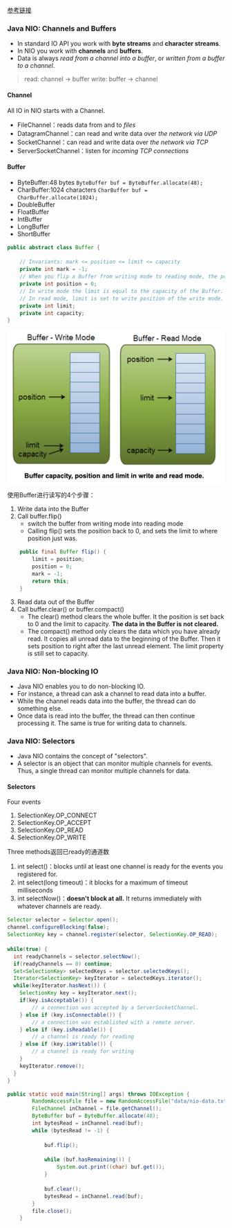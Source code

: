 [参考链接](http://tutorials.jenkov.com/java-nio/index.html)

### Java NIO: Channels and Buffers
- In standard IO API you work with **byte streams** and **character streams**. 
- In NIO you work with **channels** and **buffers**. 
- Data is always _read from a channel into a buffer_, or _written from a buffer to a channel_.

> read: channel -> buffer
> write: buffer -> channel

#### Channel
All IO in NIO starts with a Channel.
- FileChannel：reads data from and to _files_
- DatagramChannel：can read and write data over _the network via UDP_
- SocketChannel：can read and write data over _the network via TCP_
- ServerSocketChannel：listen for _incoming TCP connections_


#### Buffer
- ByteBuffer:48 bytes `ByteBuffer buf = ByteBuffer.allocate(48);`
- CharBuffer:1024 characters `CharBuffer buf = CharBuffer.allocate(1024);`
- DoubleBuffer
- FloatBuffer
- IntBuffer
- LongBuffer
- ShortBuffer

```java
public abstract class Buffer {

    // Invariants: mark <= position <= limit <= capacity
    private int mark = -1;
    // When you flip a Buffer from writing mode to reading mode, the position is reset back to 0.
    private int position = 0; 
    // In write mode the limit is equal to the capacity of the Buffer. 
    // In read mode, limit is set to write position of the write mode.
    private int limit; 
    private int capacity;
}
```
![](.nio_images/read-write-buffer.png)

使用Buffer进行读写的4个步骤：
1. Write data into the Buffer
2. Call buffer.flip()
    - switch the buffer from writing mode into reading mode 
    - Calling flip() sets the position back to 0, and sets the limit to where position just was.
```java
    public final Buffer flip() {
        limit = position;
        position = 0;
        mark = -1;
        return this;
    }
```
3. Read data out of the Buffer
4. Call buffer.clear() or buffer.compact() 
    - The clear() method clears the whole buffer. It the position is set back to 0 and the limit to capacity. **The data in the Buffer is not cleared.**
    - The compact() method only clears the data which you have already read. It copies all unread data to the beginning of the Buffer. Then it sets position to right after the last unread element. The limit property is still set to capacity.


### Java NIO: Non-blocking IO
- Java NIO enables you to do non-blocking IO. 
- For instance, a thread can ask a channel to read data into a buffer. 
- While the channel reads data into the buffer, the thread can do something else. 
- Once data is read into the buffer, the thread can then continue processing it. The same is true for writing data to channels.

### Java NIO: Selectors
- Java NIO contains the concept of "selectors". 
- A selector is an object that can monitor multiple channels for events. Thus, a single thread can monitor multiple channels for data.

#### Selectors
Four events
1. SelectionKey.OP_CONNECT
2. SelectionKey.OP_ACCEPT
3. SelectionKey.OP_READ
4. SelectionKey.OP_WRITE

Three methods返回已ready的通道数
1. int select()：blocks until at least one channel is ready for the events you registered for.
2. int select(long timeout)：it blocks for a maximum of timeout milliseconds
3. int selectNow()：**doesn't block at all.** It returns immediately with whatever channels are ready.
```java
Selector selector = Selector.open();
channel.configureBlocking(false);
SelectionKey key = channel.register(selector, SelectionKey.OP_READ);

while(true) {
  int readyChannels = selector.selectNow();
  if(readyChannels == 0) continue;
  Set<SelectionKey> selectedKeys = selector.selectedKeys();
  Iterator<SelectionKey> keyIterator = selectedKeys.iterator();
  while(keyIterator.hasNext()) {
    SelectionKey key = keyIterator.next();
    if(key.isAcceptable()) {
        // a connection was accepted by a ServerSocketChannel.
    } else if (key.isConnectable()) {
        // a connection was established with a remote server.
    } else if (key.isReadable()) {
        // a channel is ready for reading
    } else if (key.isWritable()) {
        // a channel is ready for writing
    }
    keyIterator.remove();
  }
}
```

```java
public static void main(String[] args) throws IOException {
        RandomAccessFile file = new RandomAccessFile("data/nio-data.txt", "rw");
        FileChannel inChannel = file.getChannel();
        ByteBuffer buf = ByteBuffer.allocate(48);
        int bytesRead = inChannel.read(buf);
        while (bytesRead != -1) {

            buf.flip();

            while (buf.hasRemaining()) {
                System.out.print((char) buf.get());
            }

            buf.clear();
            bytesRead = inChannel.read(buf);
        }
        file.close();
    }
```
